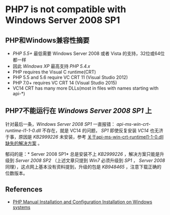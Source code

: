 # PHP7 is not compatible with Windows Server 2008 SP1

## PHP和Windows兼容性摘要
* *PHP 5.5+* 最低需要 Windows Server 2008 或者  Vista 的支持，32位或64位都一样
* 因此 *Windows XP* 最高支持 *PHP 5.4.x*
* PHP requires the Visual C runtime(CRT)
* PHP 5.5 and 5.6 require VC CRT 11 (Visual Studio 2012)
* PHP 7.0+ requires VC CRT 14 (Visual Studio 2015)
* VC14 CRT has many more DLLs(most in files with names starting with api-*)

## PHP7不能运行在 *Windows Server 2008 SP1* 上

针对最后一条，*Windows Server 2008 SP1* 一直报错： *api-ms-win-crt-runtime-l1-1-0.dll* 不存在，就是 VC14 的问题， *SP1* 即使反复安装 *VC14* 也无济于事，原因是 *KB2999226* 未安装，参考 [关于api-ms-win-crt-runtimel1-1-0.dll缺失的解决方案](http://blog.csdn.net/huqiao1206/article/details/50768481#%E5%AE%89%E8%A3%85vc-reditexe%E7%A8%8B%E5%BA%8F%E8%A7%A3%E5%86%B3) 。

郁闷的是：* Server 2008 SP1* 总是安装不上 *KB2999226* ，解决方案只能是升级到 *Server 2008 SP2* （上述文章只提到 *Win7* 必须升级到 *SP1* ， *Server 2008* 同理），这点网上基本没有资料提到，升级的包是 *KB948465* ，注意下载正确的位数版本。

## References
* [PHP Manual Installation and Configuration Installation on Windows systems](http://php.net/manual/en/install.windows.requirements.php)

